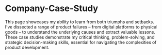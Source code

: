 # Company-Case-Study
This page showcases my ability to learn from both triumphs and setbacks. I've dissected a range of product failures – from digital platforms to physical goods – to understand the underlying causes and extract valuable lessons. These case studies demonstrate my critical thinking, problem-solving, and strategic decision-making skills, essential for navigating the complexities of product development.
